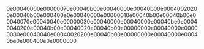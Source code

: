 0e00040000e00000070e00040b00e00040000e00040b00e00040020200e00040b00e000400e0e00040000e00000010e00040b00e00040b00e00040070e00040040e00000030e00040000e00040000e00040be0e00040040200e00040b00e00040020e00040b00e00000000e00040000e00000030e00040040e00040020200e00040b00e00000000e00040000e00040be0e000400e0e0000000
